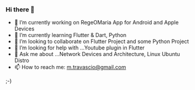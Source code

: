 ### Hi there 👋

- 🔭 I’m currently working on RegeOMaria App for Android and Apple Devices
- 🌱 I’m currently learning Flutter & Dart, Python
- 👯 I’m looking to collaborate on Flutter Project and some Python Project
- 🤔 I’m looking for help with ...Youtube plugin in Flutter
- 💬 Ask me about ...Network Devices and Architecture, Linux Ubuntu Distro
- 📫 How to reach me: m.travascio@gmail.com

;-)


<!--
**mtravascio/mtravascio** is a ✨ _special_ ✨ repository because its `README.md` (this file) appears on your GitHub profile.

Here are some ideas to get you started:

- 🔭 I’m currently working on RegeOMaria App for Android and Apple Devices
- 🌱 I’m currently learning Flutter & Dart, Python
- 👯 I’m looking to collaborate on Flutter Project and some Network Python Project 
- 🤔 I’m looking for help with ...Youtube plugin in Flutter
- 💬 Ask me about ...Network Architecture, Linux Ubuntu Distro.
- 📫 How to reach me: m.travascio@gmail.com
- 😄 Pronouns: ...
- ⚡ Fun fact: ...
-->
